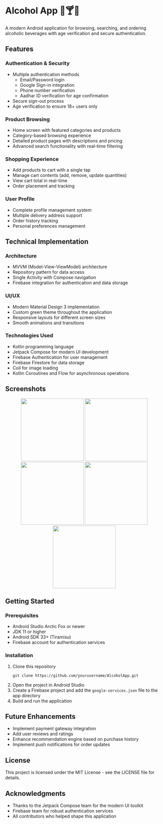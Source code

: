 # Alcohol App 🍷🍸🥃

A modern Android application for browsing, searching, and ordering alcoholic beverages with age verification and secure authentication.

## Features

### Authentication & Security
- Multiple authentication methods
  - Email/Password login
  - Google Sign-in integration
  - Phone number verification
  - Aadhar ID verification for age confirmation
- Secure sign-out process
- Age verification to ensure 18+ users only

### Product Browsing
- Home screen with featured categories and products
- Category-based browsing experience
- Detailed product pages with descriptions and pricing
- Advanced search functionality with real-time filtering

### Shopping Experience
- Add products to cart with a single tap
- Manage cart contents (add, remove, update quantities)
- View cart total in real-time
- Order placement and tracking

### User Profile
- Complete profile management system
- Multiple delivery address support
- Order history tracking
- Personal preferences management

## Technical Implementation

### Architecture
- MVVM (Model-View-ViewModel) architecture
- Repository pattern for data access
- Single Activity with Compose navigation
- Firebase integration for authentication and data storage

### UI/UX
- Modern Material Design 3 implementation
- Custom green theme throughout the application
- Responsive layouts for different screen sizes
- Smooth animations and transitions

### Technologies Used
- Kotlin programming language
- Jetpack Compose for modern UI development
- Firebase Authentication for user management
- Firebase Firestore for data storage
- Coil for image loading
- Kotlin Coroutines and Flow for asynchronous operations

## Screenshots
<p align="center">
  <img src="https://github.com/user-attachments/assets/2a912d36-858c-49c8-9c6b-8383d5c480aa" width="200" />
  <img src="https://github.com/user-attachments/assets/15384900-f9ea-4bd9-b65c-338494e9e046" width="200" />
  <img src="https://github.com/user-attachments/assets/cb1ec800-6104-4e44-a610-356e4642292a" width="200" />
  <img src="https://github.com/user-attachments/assets/f0ee8505-a6db-4e58-add4-f3b963484bb2" width="200" />
  <img src="https://github.com/user-attachments/assets/0244918d-ccbe-4e25-9ac2-358ad6428e17" width="200" />
</p>





## Getting Started

### Prerequisites
- Android Studio Arctic Fox or newer
- JDK 11 or higher
- Android SDK 33+ (Tiramisu)
- Firebase account for authentication services

### Installation
1. Clone this repository
   ```
   git clone https://github.com/yourusername/AlcoholApp.git
   ```
2. Open the project in Android Studio
3. Create a Firebase project and add the `google-services.json` file to the app directory
4. Build and run the application

## Future Enhancements
- Implement payment gateway integration
- Add user reviews and ratings
- Enhance recommendation engine based on purchase history
- Implement push notifications for order updates

## License
This project is licensed under the MIT License - see the LICENSE file for details.

## Acknowledgments
- Thanks to the Jetpack Compose team for the modern UI toolkit
- Firebase team for robust authentication services
- All contributors who helped shape this application
